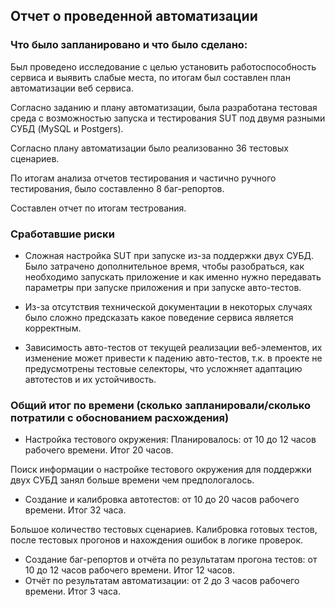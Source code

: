 ## Отчет о проведенной автоматизации

### Что было запланировано и что было сделано:

Был проведено исследование с целью установить работоспособность сервиса и выявить слабые места, по итогам был составлен план автоматизации веб сервиса.

Согласно заданию и плану автоматизации, была разработана тестовая среда с возможностью запуска и тестирования SUT под двумя разными СУБД (MySQL и Postgers).

Согласно плану автоматизации было реализованно 36 тестовых сценариев.

По итогам анализа отчетов тестирования и частично ручного тестирования, было составленно 8 баг-репортов. 

Составлен отчет по итогам тестрования.

### Сработавшие риски
- Сложная настройка SUT при запуске из-за поддержки двух СУБД. Было затрачено дополнительное время, чтобы разобраться, как необходимо запускать приложение и как именно нужно передавать параметры при запуске приложения и при запуске авто-тестов.

- Из-за отсутствия технической документации в некоторых случаях было сложно предсказать какое поведение сервиса является корректным.

- Зависимость авто-тестов от текущей реализации веб-элементов, их изменение может привести к падению авто-тестов, т.к. в проекте не предусмотрены тестовые селекторы, что усложняет адаптацию автотестов и их устойчивость.

### Общий итог по времени (сколько запланировали/сколько потратили с обоснованием расхождения)
- Настройка тестового окружения: Планировалось: от 10 до 12 часов рабочего времени. Итог 20 часов.

Поиск информации о настройке тестового окружения для поддержки двух СУБД занял больше времени чем предпологалось.

- Создание и калибровка автотестов: от 10 до 20 часов рабочего времени. Итог 32 часа.

Большое количество тестовых сценариев. Калибровка готовых тестов, после тестовых прогонов и нахождения ошибок в логике проверок.
- Создание баг-репортов и отчёта по результатам прогона тестов: от 10 до 12 часов рабочего времени. Итог 12 часов.
- Отчёт по результатам автоматизации: от 2 до 3 часов рабочего времени. Итог 3 часа.
